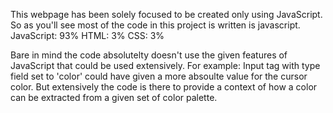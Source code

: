 This webpage has been solely focused to be created only using JavaScript. So as you'll see most of the code in this project is written is javascript.
JavaScript: 93%
HTML: 3%
CSS: 3%

Bare in mind the code absolutelty doesn't use the given features of JavaScript that could be used extensively.
For example:
Input tag with type field set to 'color' could have given a more absoulte value for the cursor color.
But extensively the code is there to provide a context of how a color can be extracted from a given set of color palette.
